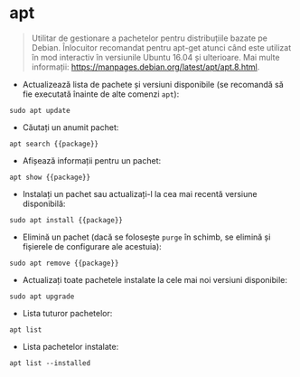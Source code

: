 # apt

> Utilitar de gestionare a pachetelor pentru distribuțiile bazate pe Debian.
> Înlocuitor recomandat pentru apt-get atunci când este utilizat în mod interactiv în versiunile Ubuntu 16.04 și ulterioare.
> Mai multe informații: <https://manpages.debian.org/latest/apt/apt.8.html>.

- Actualizează lista de pachete și versiuni disponibile (se recomandă să fie executată înainte de alte comenzi `apt`):

`sudo apt update`

- Căutați un anumit pachet:

`apt search {{package}}`

- Afișează informații pentru un pachet:

`apt show {{package}}`

- Instalați un pachet sau actualizați-l la cea mai recentă versiune disponibilă:

`sudo apt install {{package}}`

- Elimină un pachet (dacă se folosește `purge` în schimb, se elimină și fișierele de configurare ale acestuia):

`sudo apt remove {{package}}`

- Actualizați toate pachetele instalate la cele mai noi versiuni disponibile:

`sudo apt upgrade`

- Lista tuturor pachetelor:

`apt list`

- Lista pachetelor instalate:

`apt list --installed`
